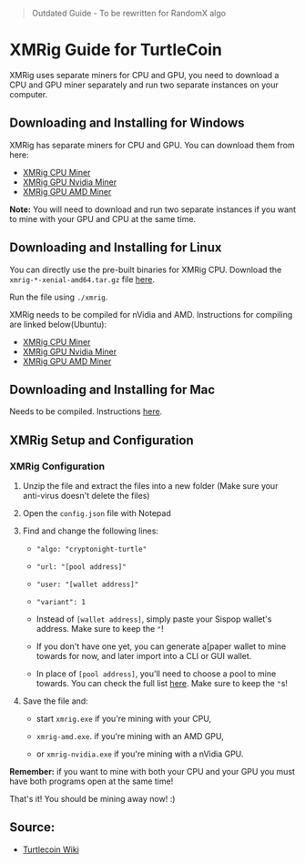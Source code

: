 > Outdated Guide - To be rewritten for RandomX algo

# XMRig Guide for TurtleCoin 

XMRig uses separate miners for CPU and GPU, you need to download a CPU and GPU miner separately and run two separate instances on your computer.

## Downloading and Installing for Windows

XMRig has separate miners for CPU and GPU. You can download them from here:

* [XMRig CPU Miner](https://github.com/xmrig/xmrig/releases)
* [XMRig GPU Nvidia Miner](https://github.com/xmrig/xmrig-nvidia/releases)
* [XMRig GPU AMD Miner](https://github.com/xmrig/xmrig-amd/releases)

**Note:** You will need to download and run two separate instances if you want to mine with your GPU and CPU at the same time.

## Downloading and Installing for Linux

You can directly use the pre-built binaries for XMRig CPU. Download the `xmrig-*-xenial-amd64.tar.gz` file [here](https://github.com/xmrig/xmrig/releases).  

Run the file using `./xmrig`. 

XMRig needs to be compiled for nVidia and AMD. Instructions for compiling are linked below(Ubuntu):

* [XMRig CPU Miner](https://github.com/xmrig/xmrig/wiki/Ubuntu-Build) 
* [XMRig GPU Nvidia Miner](https://github.com/xmrig/xmrig-nvidia/wiki/Ubuntu-Build) 
* [XMRig GPU AMD Miner](https://github.com/xmrig/xmrig-amd/wiki/Ubuntu-Build) 

## Downloading and Installing for Mac

Needs to be compiled. Instructions [here](https://github.com/xmrig/xmrig/wiki/OS-X-Build).

## XMRig Setup and Configuration

### XMRig Configuration

1.  Unzip the file and extract the files into a new folder (Make sure your anti-virus doesn't delete the files)
2.  Open the `config.json` file with Notepad
3.  Find and change the following lines:

      * `"algo: "cryptonight-turtle"`  

      * `"url: "[pool address]"`  

      * `"user: "[wallet address]"`  

      * `"variant": 1`  

      - Instead of `[wallet address]`, simply paste your Sispop wallet's address. Make sure to keep the `"`!  

      - If you don't have one yet, you can generate a[paper wallet to mine towards for now, and later import into a CLI or GUI wallet.  

      - In place of `[pool address]`, you'll need to choose a pool to mine towards. You can check the full list [here](../MiningOverview/#pools). Make sure to keep the `"`s!  

4.  Save the file and:

    * start `xmrig.exe` if you're mining with your CPU,

    * `xmrig-amd.exe`. if you're mining with an AMD GPU,

    * or `xmrig-nvidia.exe` if you're mining with a nVidia GPU.

**Remember:** if you want to mine with both your CPU and your GPU you must have both programs open at the same time!

That's it! You should be mining away now! :)

## Source:
- [Turtlecoin Wiki](https://docs.turtlecoin.lol/guides/mining/xmrig-guide/)